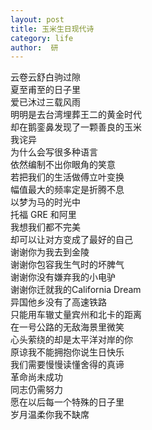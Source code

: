 ```yaml
---
layout: post
title: 玉米生日现代诗
category: life
author:  研
---
```

云卷云舒白驹过隙  
夏至甫至的日子里  
爱已沐过三载风雨  
明明是去台湾埋葬王二的黄金时代  
却在鹅銮鼻发现了一颗善良的玉米  
我诧异  
为什么会写很多种语言  
依然编制不出你眼角的笑意  
若把我们的生活做傅立叶变换  
幅值最大的频率定是折腾不息  
以梦为马的时光中  
托福 GRE 和阿里  
我想我们都不完美  
却可以让对方变成了最好的自己  
谢谢你为我去到金陵  
谢谢你包容我生气时的坏脾气  
谢谢你没有嫌弃我的小电驴  
谢谢你迁就我的California Dream  
异国他乡没有了高速铁路  
只能用车辙丈量宾州和北卡的距离  
在一号公路的无敌海景里微笑  
心头萦绕的却是太平洋对岸的你  
原谅我不能拥抱你说生日快乐  
我们需要慢慢读懂舍得的真谛  
革命尚未成功  
同志仍需努力  
愿在以后每一个特殊的日子里  
岁月温柔你我不缺席  